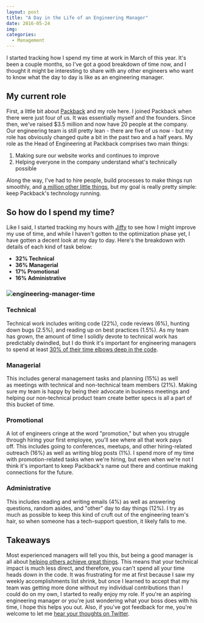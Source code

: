 ```yaml
---
layout: post
title: "A Day in the Life of an Engineering Manager"
date: 2016-05-24
img: 
categories:
  - Management
---
```

I started tracking how I spend my time at work in March of this year. It's been a couple months, so I've got a good breakdown of time now, and I thought it might be interesting to share with any other engineers who want to know what the day to day is like as an engineering manager.

## My current role

First, a little bit about [Packback](https://www.packback.co/) and my role here. I joined Packback when there were just four of us. It was essentially myself and the founders. Since then, we've raised $3.5 million and now have 20 people at the company. Our engineering team is still pretty lean - there are five of us now - but my role has obviously changed quite a bit in the past two and a half years. My role as the Head of Engineering at Packback comprises two main things:

1.  Making sure our website works and continues to improve
2.  Helping everyone in the company understand what's technically possible

Along the way, I've had to hire people, build processes to make things run smoothly, and [a million other little things](https://www.karllhughes.com/posts/roles-of-startup-cto), but my goal is really pretty simple: keep Packback's technology running.

## So how do I spend my time?

Like I said, I started tracking my hours with [Jiffy](https://jiffy.nu/) to see how I might improve my use of time, and while I haven't gotten to the optimization phase yet, I have gotten a decent look at my day to day. Here's the breakdown with details of each kind of task below:

*   **32% Technical**
*   **36% Managerial**
*   **17% Promotional**
*   **16% Administrative**

### ![engineering-manager-time](https://i.imgur.com/Tx9pTaz.png)

### Technical

Technical work includes writing code (22%), code reviews (6%), hunting down bugs (2.5%), and reading up on best practices (1.5%). As my team has grown, the amount of time I solidly devote to technical work has predictably dwindled, but I do think it's important for engineering managers to spend at least [30% of their time elbows deep in the code](http://www.drdobbs.com/architecture-and-design/engineering-managers-should-code-30-of-t/240165174).

### Managerial

This includes general management tasks and planning (15%) as well as meetings with technical and non-technical team members (21%). Making sure my team is happy by being their advocate in business meetings and helping our non-technical product team create better specs is all a part of this bucket of time.

### Promotional

A lot of engineers cringe at the word "promotion," but when you struggle through hiring your first employee, you'll see where all that work pays off. This includes going to conferences, meetups, and other hiring-related outreach (16%) as well as writing blog posts (1%). I spend more of my time with promotion-related tasks when we're hiring, but even when we're not I think it's important to keep Packback's name out there and continue making connections for the future.

### Administrative

This includes reading and writing emails (4%) as well as answering questions, random asides, and "other" day to day things (12%). I try as much as possible to keep this kind of cruft out of the engineering team's hair, so when someone has a tech-support question, it likely falls to me.

## Takeaways

Most experienced managers will tell you this, but being a good manager is all about [helping others achieve great things](http://www.jrothman.com/articles/1999/01/successful-engineering-management-7-lessons-learned/). This means that your technical impact is much less direct, and therefore, you can't spend all your time heads down in the code. It was frustrating for me at first because I saw my weekly accomplishments list shrink, but once I learned to accept that my team was getting more done without my individual contributions than I could do on my own, I started to really enjoy my role. If you're an aspiring engineering manager or you're just wondering what your boss does with his time, I hope this helps you out. Also, if you've got feedback for me, you're welcome to let me [hear your thoughts on Twitter](https://twitter.com/KarlLHughes).
